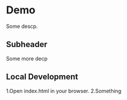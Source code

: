 # Demo

Some descp.


## Subheader

Some more decp

## Local Development

1.Open index.html in your browser.
2.Something